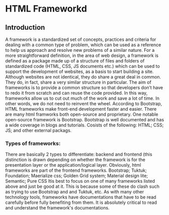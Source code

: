 # HTML Frameworkd
## Introduction
A framework is a standardized set of concepts, practices and criteria for dealing with a common type of problem, which can be used as a reference to help us approach and resolve new problems of a similar nature. For a more straightforward definition, in the area of web design, a framework is defined as a package made up of a structure of files and folders of standardized code (HTML, CSS, JS documents etc.) which can be used to support the development of websites, as a basis to start building a site.
Although websites are not identical, they do share a great deal in common. They do, in fact, share a very similar structure in particular. The aim of frameworks is to provide a common structure so that developers don’t have to redo it from scratch and can reuse the code provided. In this way, frameworks allow us to cut out much of the work and save a lot of time. In other words, we do not need to reinvent the wheel.
According to Bootstrap, HTML frameworks make front-end development faster and easier. There are many html framworks both open-source and proprietary. One notable open-source framework is Bootstrap. Bootstrap is well documented and has a wide coverage in blogs and tutorials. Cosists of the following:
HTML;
CSS;
JS; and
other external packags.
### Types of frameworks:
There are basically 2 types to differentiate: backend and frontend (this distinction is drawn depending on whether the framework is for the presentation layer or the application/logical layer. Obviously, html frameworks are part of the frontend frameworks.
Bootstrap; Tuktuk; Foundation; Maerialize css; Golden Grid system;
Material design lite; Semantic; Pure CSS
Itis best to focus on one of many frameworks listed above and just be good at it. This is because some of these do clash such as trying to use Bootstrap and and Tuktuk, etc. As with many other technology tools, frameworks have documentations that have to be read carefully before fully benefiting from them. It is absolutely critical to read and understand the framework's documentations.